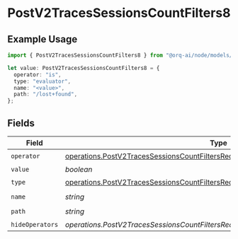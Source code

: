 # PostV2TracesSessionsCountFilters8

## Example Usage

```typescript
import { PostV2TracesSessionsCountFilters8 } from "@orq-ai/node/models/operations";

let value: PostV2TracesSessionsCountFilters8 = {
  operator: "is",
  type: "evaluator",
  name: "<value>",
  path: "/lost+found",
};
```

## Fields

| Field                                                                                                                                                                      | Type                                                                                                                                                                       | Required                                                                                                                                                                   | Description                                                                                                                                                                |
| -------------------------------------------------------------------------------------------------------------------------------------------------------------------------- | -------------------------------------------------------------------------------------------------------------------------------------------------------------------------- | -------------------------------------------------------------------------------------------------------------------------------------------------------------------------- | -------------------------------------------------------------------------------------------------------------------------------------------------------------------------- |
| `operator`                                                                                                                                                                 | [operations.PostV2TracesSessionsCountFiltersRequestRequestBodyQuery8Operator](../../models/operations/postv2tracessessionscountfiltersrequestrequestbodyquery8operator.md) | :heavy_check_mark:                                                                                                                                                         | N/A                                                                                                                                                                        |
| `value`                                                                                                                                                                    | *boolean*                                                                                                                                                                  | :heavy_minus_sign:                                                                                                                                                         | N/A                                                                                                                                                                        |
| `type`                                                                                                                                                                     | [operations.PostV2TracesSessionsCountFiltersRequestRequestBodyQuery8Type](../../models/operations/postv2tracessessionscountfiltersrequestrequestbodyquery8type.md)         | :heavy_check_mark:                                                                                                                                                         | N/A                                                                                                                                                                        |
| `name`                                                                                                                                                                     | *string*                                                                                                                                                                   | :heavy_check_mark:                                                                                                                                                         | N/A                                                                                                                                                                        |
| `path`                                                                                                                                                                     | *string*                                                                                                                                                                   | :heavy_check_mark:                                                                                                                                                         | N/A                                                                                                                                                                        |
| `hideOperators`                                                                                                                                                            | *operations.PostV2TracesSessionsCountFiltersRequestRequestBodyQuery8HideOperators*[]                                                                                       | :heavy_minus_sign:                                                                                                                                                         | N/A                                                                                                                                                                        |